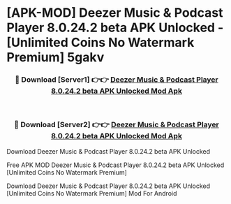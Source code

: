# [APK-MOD] Deezer  Music & Podcast Player 8.0.24.2 beta APK Unlocked - [Unlimited Coins No Watermark Premium] 5gakv



<div align="center">
<h3>🔴 Download [Server1] 👉👉 <a href="https://momento.my/?title=Deezer__Music_&_Podcast_Player_8.0.24.2_beta_APK_Unlocked">Deezer  Music & Podcast Player 8.0.24.2 beta APK Unlocked Mod Apk</a></h3><br>

<h3>🔴 Download [Server2] 👉👉 <a href="https://momento.my/?title=Deezer__Music_&_Podcast_Player_8.0.24.2_beta_APK_Unlocked">Deezer  Music & Podcast Player 8.0.24.2 beta APK Unlocked Mod Apk</a></h3>
</div>



Download Deezer  Music & Podcast Player 8.0.24.2 beta APK Unlocked 

Free APK MOD Deezer  Music & Podcast Player 8.0.24.2 beta APK Unlocked [Unlimited Coins No Watermark Premium]

Download Deezer  Music & Podcast Player 8.0.24.2 beta APK Unlocked [Unlimited Coins No Watermark Premium] Mod For Android
